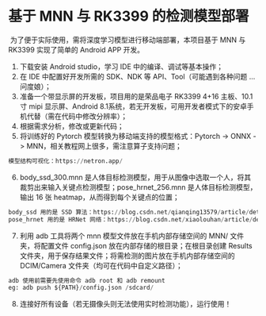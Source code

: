 # 基于 MNN 与 RK3399 的检测模型部署

​		为了便于实际使用，需将深度学习模型进行移动端部署，本项目基于 MNN 与 RK3399 实现了简单的 Android APP 开发。

1. 下载安装 Android studio，学习 IDE 中的编译、调试等基本操作；
2. 在 IDE 中配置好开发所需的 SDK、NDK 等 API、Tool（可能遇到各种问题 ... 问度娘）；
3. 准备一个带显示屏的开发板，项目用的是荣品电子 RK3399 4+16 主板、10.1 寸 mipi 显示屏、Android 8.1系统，若无开发板，可用开发者模式下的安卓手机代替（需在代码中修改分辨率）；
4. 根据需求分析，修改或更新代码；
5. 将训练好的 Pytorch 模型转换为移动端支持的模型格式：Pytorch -> ONNX -> MNN，相关教程网上很多，需注意算子支持问题；

```python
模型结构可视化：https://netron.app/
```

6. body_ssd_300.mnn 是人体目标检测模型，用于从图像中选取一个人，将其裁剪出来输入关键点检测模型；pose_hrnet_256.mnn 是人体目标检测模型，输出 16 张 heatmap，从而得到每个关键点的位置；


```python
body_ssd 用的是 SSD 算法：https://blog.csdn.net/qianqing13579/article/details/82106664
pose_hrnet 用的是 HRNet 网络：https://blog.csdn.net/xiaolouhan/article/details/90142937
```

7. 利用 adb 工具将两个 mnn 模型文件放在手机内部存储空间的 MNN/ 文件夹，将配置文件 config.json 放在内部存储的根目录；在根目录创建 Results 文件夹，用于保存结果文件；将需检测的图片放在手机内部存储空间的 DCIM/Camera 文件夹（均可在代码中自定义路径）；

```python
adb 使用前需要先使用命令 adb root 和 adb remount
eg: adb push ${PATH}/config.json /sdcard/
```

8. 连接好所有设备（若无摄像头则无法使用实时检测功能），运行使用！


